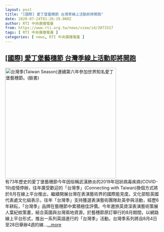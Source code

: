 ```yaml
---
layout: post
title: "[國際] 愛丁堡藝穗節 台灣季線上活動即將開跑"
date: 2020-07-24T01:26:19.000Z
author: RTI 中央廣播電臺
from: https://www.rti.org.tw/news/view/id/2073317
tags: [ RTI 中央廣播電臺 ]
categories: [ news, RTI 中央廣播電臺 ]
---
```

<!--1595553979000-->
[[國際] 愛丁堡藝穗節 台灣季線上活動即將開跑](https://www.rti.org.tw/news/view/id/2073317)
------

<div>
<img src="https://static.rti.org.tw/assets/thumbnails/2019/08/06/fb128f100b772580805053ee0a21e698.jpg" width="360" alt="台灣季(Taiwan Season)連續第六年參加世界知名愛丁堡藝穗節。(臉書)" title="台灣季(Taiwan Season)連續第六年參加世界知名愛丁堡藝穗節。(臉書)"><br>有73年歷史的愛丁堡藝穗節今年因俗稱武漢肺炎的2019年冠狀病毒疾病(COVID-19)疫情停辦，往年廣受歡迎的「台灣季」(Connecting with Taiwan)換個方式將於8月在線上平台推出，繼續開展台灣在表演藝術界的國際能見度。文化部駐英國代表處文化組表示，往年「台灣季」支持獲選表演藝術團隊赴英參與活動，經歷6年耕耘，「台灣季」品牌在藝穗節中累積極佳評價。今年邀旅英資深表演藝術策展人葉紀紋策畫，結合英國與台灣兩地資源，於藝穗節原訂舉行的8月期間，以網路線上平台形式，推出一系列英語進行的「台灣季」活動。台灣季系列將自8月4日至28日舉辦4週的線...<a target="_blank" href="https://www.rti.org.tw/news/view/id/2073317">...more</a>
</div>
